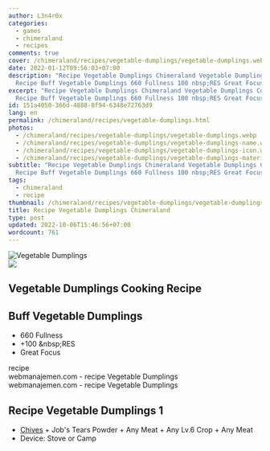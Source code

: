 ```yaml
---
author: L3n4r0x
categories:
  - games
  - chimeraland
  - recipes
comments: true
cover: /chimeraland/recipes/vegetable-dumplings/vegetable-dumplings.webp
date: 2022-01-12T09:56:03+07:00
description: "Recipe Vegetable Dumplings Chimeraland Vegetable Dumplings Cooking
  Recipe Buff Vegetable Dumplings 660 Fullness 100 nbsp;RES Great Focus "
excerpt: "Recipe Vegetable Dumplings Chimeraland Vegetable Dumplings Cooking
  Recipe Buff Vegetable Dumplings 660 Fullness 100 nbsp;RES Great Focus "
id: 151a4050-366d-4888-8f94-6348e72763d9
lang: en
permalink: /chimeraland/recipes/vegetable-dumplings.html
photos:
  - /chimeraland/recipes/vegetable-dumplings/vegetable-dumplings.webp
  - /chimeraland/recipes/vegetable-dumplings/vegetable-dumplings-name.webp
  - /chimeraland/recipes/vegetable-dumplings/vegetable-dumplings-icon.webp
  - /chimeraland/recipes/vegetable-dumplings/vegetable-dumplings-material.webp
subtitle: "Recipe Vegetable Dumplings Chimeraland Vegetable Dumplings Cooking
  Recipe Buff Vegetable Dumplings 660 Fullness 100 nbsp;RES Great Focus "
tags:
  - chimeraland
  - recipe
thumbnail: /chimeraland/recipes/vegetable-dumplings/vegetable-dumplings.webp
title: Recipe Vegetable Dumplings Chimeraland
type: post
updated: 2022-10-06T15:46:56+07:00
wordcount: 761
---
```


<link
  rel="stylesheet"
  href="https://rawcdn.githack.com/dimaslanjaka/Web-Manajemen/870a349/css/bootstrap-5-3-0-alpha3-wrapper.css"
/>
<section id="bootstrap-wrapper">
  <div data-bs-theme="dark">
    <div class="card mb-2">
      <div class="card-body">
        <div class="row g-0">
          <div class="col-sm-4 position-relative mb-2">
            <img
              src="https://www.webmanajemen.com/chimeraland/recipes/vegetable-dumplings/vegetable-dumplings-material.webp"
              class="card-img fit-cover w-100 h-100"
              alt="Vegetable Dumplings"
              data-fancybox="true"
            />
          </div>
          <div class="col-sm-8 mb-2">
            <div class="card-body">
              <div class="d-flex flex-row align-items-center mb-3">
                <img
                  class="d-inline-block me-2"
                  src="https://www.webmanajemen.com/chimeraland/recipes/vegetable-dumplings/vegetable-dumplings-icon.webp"
                  width="auto"
                  height="auto"
                  style="vertical-align: middle"
                />
                <h2 class="fs-5">Vegetable Dumplings Cooking Recipe</h2>
              </div>
              <h2 class="card-title fs-5">Buff Vegetable Dumplings</h2>
              <div class="card-text">
                <ul>
                  <li>660 Fullness</li>
                  <li>+100 &amp;nbsp;RES</li>
                  <li>Great Focus</li>
                </ul>
              </div>
              <span class="badge rounded-pill">recipe</span>
            </div>
            <div class="card-footer text-end text-muted mt-auto">
              webmanajemen.com - recipe Vegetable Dumplings
            </div>
          </div>
        </div>
      </div>
      <div class="card-footer text-end text-muted">
        webmanajemen.com - recipe Vegetable Dumplings
      </div>
    </div>
    <div class="row mb-2">
      <div class="col-12 col-lg-6 recipe-item mb-2">
        <div class="card">
          <div class="card-body">
            <h2 class="card-title fs-5">Recipe Vegetable Dumplings 1</h2>
            <div class="card-text">
              <ul>
                <li>
                  <a
                    class="text-decoration-none text-primary"
                    href="/chimeraland/materials/chives.html"
                    >Chives</a
                  ><span> + </span>Job&#x27;s Tears Powder<span> + </span>Any
                  Meat<span> + </span>Any Lv.6 Crop<span> + </span>Any Meat
                </li>
                <li>Device: Stove or Camp</li>
              </ul>
            </div>
          </div>
        </div>
      </div>
    </div>
  </div>
</section>